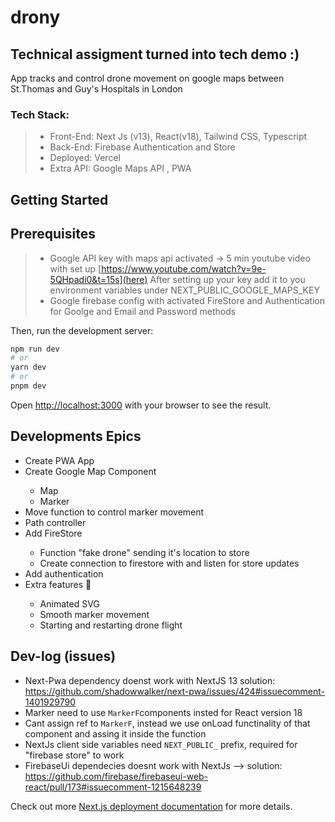 # drony
## Technical assigment turned into tech demo :)
App tracks and control drone movement on google maps between St.Thomas and Guy's Hospitals in London

### Tech Stack: 
> - Front-End: Next Js (v13), React(v18), Tailwind CSS, Typescript
> - Back-End: Firebase Authentication and Store
> - Deployed: Vercel
> - Extra API: Google Maps API , PWA

## Getting Started

## Prerequisites 
>  - Google API key with maps api activated -> 5 min youtube video with set up [https://www.youtube.com/watch?v=9e-5QHpadi0&t=15s](here)
> After setting up your key add it to you environment variables under NEXT_PUBLIC_GOOGLE_MAPS_KEY
>  - Google firebase config with activated FireStore and Authentication for Goolge and Email and Password methods


Then, run the development server:

```bash
npm run dev
# or
yarn dev
# or
pnpm dev
```

Open [http://localhost:3000](http://localhost:3000) with your browser to see the result.


## Developments Epics

<ul>
  <li>Create PWA App</li>
  <li>Create Google Map Component </li>
    <ul>
      <li>Map</li>
      <li>Marker</li>
    </ul>
  <li>Move function to control marker movement</li>
  <li>Path controller</li>
  <li>Add FireStore</li>
    <ul>
      <li>Function "fake drone" sending it's location to store</li>
      <li>Create connection to firestore with and listen for store updates</li>
    </ul>
  <li>Add authentication</li>
  <li>Extra features 🎉  </li>
   <ul>
      <li>Animated SVG</li>
      <li>Smooth marker movement</li>
      <li>Starting and restarting drone flight</li>
    </ul>
  
</ul>

## Dev-log (issues)
- Next-Pwa dependency doenst work with NextJS 13 solution: https://github.com/shadowwalker/next-pwa/issues/424#issuecomment-1401929790
- Marker need to use ``MarkerF``components insted for React version 18
- Cant assign ref to ``MarkerF``, instead we use onLoad functinality of that component and assing it inside the function
- NextJs client side variables need ``NEXT_PUBLIC_`` prefix, required for "firebase store" to work
- FirebaseUi dependecies doesnt work with NextJs --> solution: https://github.com/firebase/firebaseui-web-react/pull/173#issuecomment-1215648239


Check out more [Next.js deployment documentation](https://nextjs.org/docs/deployment) for more details.
